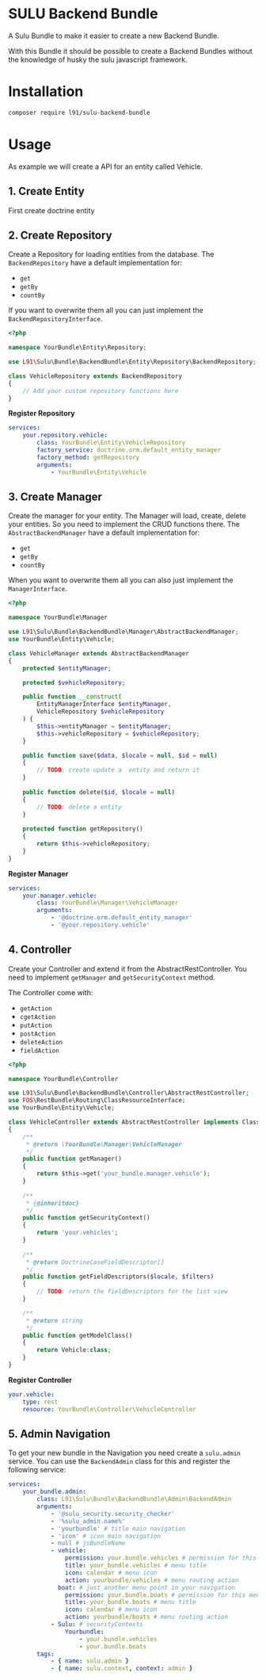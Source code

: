 # SULU Backend Bundle

A Sulu Bundle to make it easier to create a new Backend Bundle.

With this Bundle it should be possible to create a Backend Bundles without
the knowledge of husky the sulu javascript framework.

# Installation

```bash
composer require l91/sulu-backend-bundle
```

# Usage

As example we will create a API for an entity called Vehicle.

## 1. Create Entity

First create doctrine entity 

## 2. Create Repository

Create a Repository for loading entities from the database.
The `BackendRepository` have a default implementation for:

 - `get`
 - `getBy`
 - `countBy`

If you want to overwrite them all you can just implement the `BackendRepositoryInterface`. 

```php
<?php

namespace YourBundle\Entity\Repository;

use L91\Sulu\Bundle\BackendBundle\Entity\Repository\BackendRepository;

class VehicleRepository extends BackendRepository
{
    // Add your custom repository functions here
}
```

**Register Repository**

```yml
services:
    your.repository.vehicle:
        class: YourBundle\Entity\VehicleRepository
        factory_service: doctrine.orm.default_entity_manager
        factory_method: getRepository
        arguments:
            - YourBundle\Entity\Vehicle
```

## 3. Create Manager

Create the manager for your entity.
The Manager will load, create, delete your entities.
So you need to implement the CRUD functions there.
The `AbstractBackendManager` have a default implementation for:

 - `get`
 - `getBy`
 - `countBy` 
 
When you want to overwrite them all you can also just implement the `ManagerInterface`.

```php
<?php

namespace YourBundle\Manager

use L91\Sulu\Bundle\BackendBundle\Manager\AbstractBackendManager;
use YourBundle\Entity\Vehicle;

class VehicleManager extends AbstractBackendManager
{
    protected $entityManager;

    protected $vehicleRepository;

    public function __construct(
        EntityManagerInterface $entityManager,
        VehicleRepository $vehicleRepository
    ) {
        $this->entityManager = $entityManager;
        $this->vehicleRepository = $vehicleRepository;
    }

    public function save($data, $locale = null, $id = null)
    {
        // TODO: create update a  entity and return it
    }
    
    public function delete($id, $locale = null)
    {
        // TODO: delete a entity
    }
    
    protected function getRepository()
    {
        return $this->vehicleRepository;
    }
}
```

**Register Manager**

```yml
services:
    your.manager.vehicle:
        class: YourBundle\Manager\VehicleManager
        arguments:
            - '@doctrine.orm.default_entity_manager'
            - '@your.repository.vehicle'
```


## 4. Controller

Create your Controller and extend it from the AbstractRestController.
You need to implement `getManager` and `getSecurityContext` method.

The Controller come with:

 - `getAction`
 - `cgetAction`
 - `putAction`
 - `postAction`
 - `deleteAction`
 - `fieldAction`

```php
<?php

namespace YourBundle\Controller

use L91\Sulu\Bundle\BackendBundle\Controller\AbstractRestController;
use FOS\RestBundle\Routing\ClassResourceInterface;
use YourBundle\Entity\Vehicle;

class VehicleController extends AbstractRestController implements ClassResourceInterface
{
    /**
     * @return \YourBundle\Manager\VehicleManager
     */
    public function getManager()
    {
        return $this->get('your_bundle.manager.vehicle');
    }
    
    /**
     * {@inheritdoc}
     */
    public function getSecurityContext()
    {
        return 'your.vehicles';
    }
    
    /**
     * @return DoctrineCaseFieldDescriptor[]
     */
    public function getFieldDescriptors($locale, $filters)
    {
        // TODO: return the fieldDescriptors for the list view
    }

    /**
     * @return string
     */
    public function getModelClass()
    {
        return Vehicle:class;
    }
}
```

**Register Controller**

```yml
your.vehicle:
    type: rest
    resource: YourBundle\Controller\VehicleController
```

## 5. Admin Navigation

To get your new bundle in the Navigation you need create a `sulu.admin` service.
You can use the `BackendAdmin` class for this and register the following service:

```yml
services:
    your_bundle.admin:
        class: L91\Sulu\Bundle\BackendBundle\Admin\BackendAdmin
        arguments:
            - '@sulu_security.security_checker'
            - '%sulu_admin.name%'
            - 'yourbundle' # title main navigation
            - 'icon' # icon main navigation
            - null # jsBundleName
            - vehicle:
                permission: your.bundle.vehicles # permission for this menu point
                title: your_bundle.vehicles # menu title
                icon: calendar # menu icon
                action: yourbundle/vehicles # menu routing action
              boat: # just another menu point in your navigation
                permission: your.bundle.boats # permission for this menu point
                title: your_bundle.boats # menu title
                icon: calendar # menu icon
                action: yourbundle/boats # menu routing action
            - Sulu: # securityContexts
                Yourbundle: 
                    - your.bundle.vehicles
                    - your.bundle.boats
        tags:
            - { name: sulu.admin }
            - { name: sulu.context, context: admin }
```
